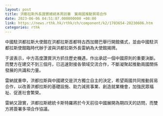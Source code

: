 ```yaml
---
layout: post
title: 洪都拉斯外長證實總統本周訪華　冀兩國推動貿易合作
date: 2023-06-06 04:51:07.000000000 +08:00
link: https://news.rthk.hk/rthk/ch/component/k2/1703654-20230606.htm
categories: rthk
---
```


中國駐洪都拉斯大使館在洪都拉斯首都特古西加爾巴舉行開館儀式，並由中國駐洪都拉斯使館臨時代辦于波與洪都拉斯外長雷納為大使館揭牌。

于波表示，中方高度讚賞洪方抓住歷史機遇，作出承認一個中國原則的重要決斷。而雙方在建交不到三個月，已迅速對接各領域交流合作，不斷凝聚起推動兩國關係發展的共識和力量。

雷納就重申，洪都拉斯與中國建交是洪方獨立自主的決定，希望兩國共同推動貿易合作，以改善洪都拉斯的基礎設施、助力減貧事業、創造就業機會，加強民眾福祉、促進社會繁榮。

雷納又證實，洪都拉斯總統卡斯特羅將於今天前往中國展開為期四天的訪問，而雙方將簽署多項合作協議。
